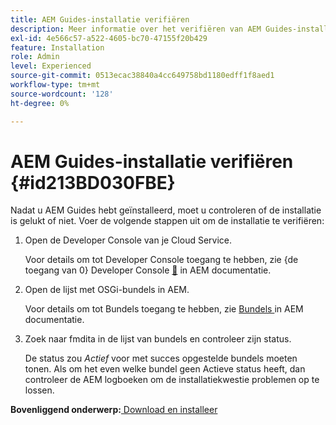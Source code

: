 ```yaml
---
title: AEM Guides-installatie verifiëren
description: Meer informatie over het verifiëren van AEM Guides-installatie
exl-id: 4e566c57-a522-4605-bc70-47155f20b429
feature: Installation
role: Admin
level: Experienced
source-git-commit: 0513ecac38840a4cc649758bd1180edff1f8aed1
workflow-type: tm+mt
source-wordcount: '128'
ht-degree: 0%

---
```


# AEM Guides-installatie verifiëren {#id213BD030FBE}

Nadat u AEM Guides hebt geïnstalleerd, moet u controleren of de installatie is gelukt of niet. Voer de volgende stappen uit om de installatie te verifiëren:

1. Open de Developer Console van je Cloud Service.

   Voor details om tot Developer Console toegang te hebben, zie {de toegang van 0} Developer Console [&#128279;](https://experienceleague.adobe.com/docs/experience-manager-learn/cloud-service/debugging/debugging-aem-as-a-cloud-service/developer-console.html?lang=nl-NL) in AEM documentatie.

1. Open de lijst met OSGi-bundels in AEM.

   Voor details om tot Bundels toegang te hebben, zie [ Bundels ](https://experienceleague.adobe.com/docs/experience-manager-learn/cloud-service/debugging/debugging-aem-as-a-cloud-service/developer-console.html?lang=nl-NL#bundles) in AEM documentatie.

1. Zoek naar fmdita in de lijst van bundels en controleer zijn status.

   De status zou *Actief* voor met succes opgestelde bundels moeten tonen. Als om het even welke bundel geen Actieve status heeft, dan controleer de AEM logboeken om de installatiekwestie problemen op te lossen.


**Bovenliggend onderwerp:**&#x200B;[ Download en installeer ](download-install.md)
